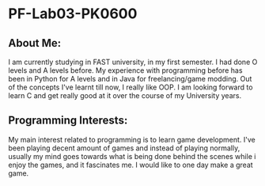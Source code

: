 # PF-Lab03-PK0600
## About Me:
I am currently studying in FAST university, in my first semester. I had done O levels and A levels before. My experience with programming before has been in Python for A levels and in Java for freelancing/game modding. Out of the concepts I've learnt till now, I really like OOP. I am looking forward to learn C and get really good at it over the course of my University years.

## Programming Interests:
My main interest related to programming is to learn game development. I've been playing decent amount of games and instead of playing normally, usually my mind goes towards what is being done behind the scenes while i enjoy the games, and it fascinates me. I would like to one day make a great game.
